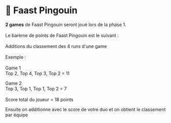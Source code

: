 # 🐧 Faast Pingouin

**2 games** de Faast Pingouin seront joué lors de la phase 1.\
\
Le barème de points de Faast Pingouin est le suivant : \
\
Additions du classement des 4 runs d'une game \
\
Exemple : \
\
Game 1\
Top 2, Top 4, Top 3, Top 2 = 11

Game 2\
Top 3, Top 1, Top 1, Top 2 = 7\
\
Score total du joueur = 18 points&#x20;

Ensuite on additionne avec le score de votre duo et on obtient le classement par équipe
